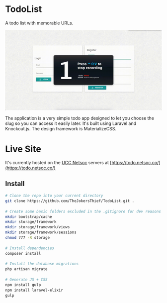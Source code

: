 # TodoList
A todo list with memorable URLs.

![](public/images/long-demo.gif)

The application is a very simple todo app designed to let you choose the slug so you can access it easily later. It's built using Laravel and Knockout.js. The design framework is MaterializeCSS.

# Live Site
It's currently hosted on the [UCC Netsoc](https://github.com/UCCNetworkingSociety) servers at [https://todo.netsoc.co/](https://todo.netsoc.co/)

## Install

```bash
# Clone the repo into your current directory
git clone https://github.com/TheJokersThief/TodoList.git .

# Create some basic folders excluded in the .gitignore for dev reasons
mkdir bootstrap/cache
mkdir storage/framework
mkdir storage/framework/views
mkdir storage/framework/sessions
chmod 777 -R storage

# Install dependencies
composer install

# Install the database migrations
php artisan migrate

# Generate JS + CSS
npm install gulp
npm install laravel-elixir
gulp

```